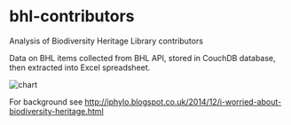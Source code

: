 bhl-contributors
================

Analysis of Biodiversity Heritage Library contributors

Data on BHL items collected from BHL API, stored in CouchDB database, then extracted into Excel spreadsheet.

![chart](https://raw.githubusercontent.com/rdmpage/bhl-contributors/master/chart-annotated.png)

For background see http://iphylo.blogspot.co.uk/2014/12/i-worried-about-biodiversity-heritage.html